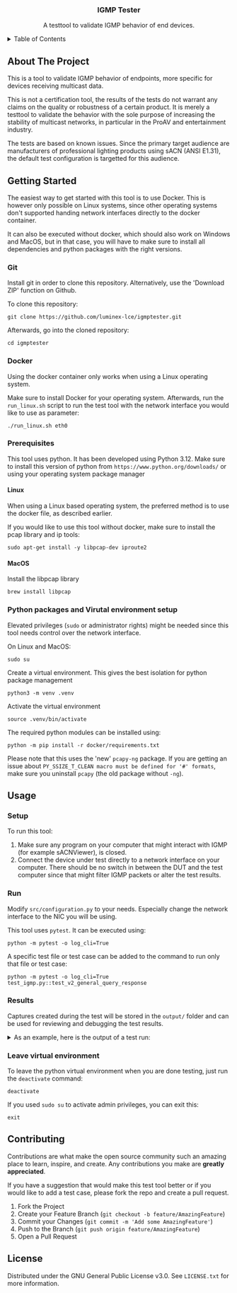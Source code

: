 <!-- PROJECT Header -->
<div align="center">
  <h3 align="center">IGMP Tester</h3>

  <p align="center">
    A testtool to validate IGMP behavior of end devices.
  </p>
</div>

<!-- TABLE OF CONTENTS -->
<details>
  <summary>Table of Contents</summary>
  <ol>
    <li>
      <a href="#about-the-project">About The Project</a>
    </li>
    <li><a href="#getting-started">Getting Started</a></li>
    <li><a href="#usage">Usage</a></li>
    <li><a href="#contributing">Contributing</a></li>
    <li><a href="#license">License</a></li>
  </ol>
</details>

<!-- ABOUT THE PROJECT -->
## About The Project

This is a tool to validate IGMP behavior of endpoints, more specific for devices receiving multicast data.

This is not a certification tool, the results of the tests do not warrant any claims on the quality or
robustness of a certain product. It is merely a testtool to validate the behavior with the sole purpose
of increasing the stability of multicast networks, in particular in the ProAV and entertainment industry.

The tests are based on known issues. Since the primary target audience are manufacturers of professional
lighting products using sACN (ANSI E1.31), the default test configuration is targetted for this audience.

<!-- GETTING STARTED -->
## Getting Started

The easiest way to get started with this tool is to use Docker. This is however only possible on Linux systems,
since other operating systems don't supported handing network interfaces directly to the docker container.

It can also be executed without docker, which should also work on Windows and MacOS, but in that case,
you will have to make sure to install all dependencies and python packages with the right versions.

### Git

Install git in order to clone this repository. Alternatively, use the 'Download ZIP' function on Github.

To clone this repository:

```
git clone https://github.com/luminex-lce/igmptester.git
```

Afterwards, go into the cloned repository:

```
cd igmptester
```

### Docker

Using the docker container only works when using a Linux operating system.

Make sure to install Docker for your operating system. Afterwards, run the `run_linux.sh` script to run the test tool
with the network interface you would like to use as parameter:

```
./run_linux.sh eth0
```

### Prerequisites

This tool uses python. It has been developed using Python 3.12. Make sure to install
this version of python from `https://www.python.org/downloads/` or using your operating
system package manager

#### Linux

When using a Linux based operating system, the preferred method is to use the docker file, as described earlier.

If you would like to use this tool without docker, make sure to install the pcap library and ip tools:

```
sudo apt-get install -y libpcap-dev iproute2
```

#### MacOS

Install the libpcap library

```
brew install libpcap
```

### Python packages and Virutal environment setup

Elevated privileges (`sudo` or administrator rights) might be needed since this tool needs control over the network interface.

On Linux and MacOS:
```
sudo su
```

Create a virtual environment. This gives the best isolation for python package management

```
python3 -m venv .venv
```

Activate the virtual environment

```
source .venv/bin/activate
```

The required python modules can be installed using:

```
python -m pip install -r docker/requirements.txt
```

Please note that this uses the 'new' `pcapy-ng` package. If you are getting an issue
about `PY_SSIZE_T_CLEAN macro must be defined for '#' formats`, make sure you uninstall
`pcapy` (the old package without `-ng`).


<!-- USAGE EXAMPLES -->
## Usage

### Setup

To run this tool:
1. Make sure any program on your computer that might interact with IGMP (for example sACNViewer), is closed.
2. Connect the device under test directly to a network interface on your computer. There should be no switch
   in between the DUT and the test computer since that might filter IGMP packets or alter the test results.

### Run

Modify `src/configuration.py` to your needs. Especially change the network interface to the NIC you will be using.

This tool uses `pytest`. It can be executed using:

```
python -m pytest -o log_cli=True
```

A specific test file or test case can be added to the command to run only that file or test case:

```
python -m pytest -o log_cli=True test_igmp.py::test_v2_general_query_response
```

### Results

Captures created during the test will be stored in the `output/` folder and can be used for reviewing and debugging
the test results.

<details>
  <summary>As an example, here is the output of a test run:</summary>

```
==================================================================================== test session starts ====================================================================================
platform linux -- Python 3.10.12, pytest-7.4.4, pluggy-1.3.0
rootdir: ~/tools/igmptester
plugins: docs-0.1.0
collected 16 items

test_igmp.py::test_v2_general_query_response PASSED                                                                                                                                   [  6%]
test_igmp.py::test_v2_general_query_response_no_router_alert_option PASSED                                                                                                            [ 12%]
test_igmp.py::test_v2_general_query_response_other_querier_ip_same_net PASSED                                                                                                         [ 18%]
test_igmp.py::test_v2_general_query_response_other_querier_ip PASSED                                                                                                                  [ 25%]
test_igmp.py::test_v2_general_query_response_zeroes_querier_ip PASSED                                                                                                                 [ 31%]
test_igmp.py::test_v2_specific_query_response PASSED                                                                                                                                  [ 37%]
test_igmp.py::test_unsolicited_membership_reports PASSED                                                                                                                              [ 43%]
test_igmp.py::test_maximum_response_time PASSED                                                                                                                                       [ 50%]
test_igmp.py::test_report_on_link FAILED                                                                                                                                              [ 56%]
test_igmp_manual.py::test_leave_on_config_change
Change the configuration of the DUT to no longer accept 239.255.0.1, but receive 239.255.0.2 instead. Afterwards press enter
PASSED                                                                                                                                                                                [ 62%]
test_igmp_manual.py::test_report_on_boot
Configure the DUT to receive 239.255.0.1, afterwards power down the DUT. Press enter when this is done.

Startup the DUT. Press enter when the DUT is fully booted up.
PASSED                                                                                                                                                                                [ 68%]
test_igmp_v3.py::test_v3_general_query_response PASSED                                                                                                                                [ 75%]
test_igmp_v3.py::test_v3_general_query_response_no_router_alert_option PASSED                                                                                                         [ 81%]
test_igmp_v3.py::test_v3_general_query_response_other_querier_ip PASSED                                                                                                               [ 87%]
test_igmp_v3.py::test_v3_specific_query_response PASSED                                                                                                                               [ 93%]
test_igmp_v3.py::test_maximum_response_time PASSED                                                                                                                                    [100%]

========================================================================================== FAILURES ========================================================================================
____________________________________________________________________________________ test_report_on_link ___________________________________________________________________________________

    def test_report_on_link():
        """Verify that the device send IGMP membership report on link up
        Although not required by the specification, it can be a good idea to transmit unsolicited
        membership reports on a link up event. This will speed up multicast registrations since now
        the DUT doesn't have to wait on the next query interval.
        """
        pcap_file = "output/report_on_link.pcap"

        print(f"Start capture on interface {IFACE} to file {pcap_file}")
        start_capture(IFACE, pcap_file)

        print(f"Toggle link on interface {IFACE}")
        set_interface_link(up=False)
        sleep(10)
        check_interface_up(expected=False)
        set_interface_link(up=True)
        sleep(10)
        check_interface_up()

        print("Stop capture")
        stop_capture(pcap_file)

        v2_membership_reports = packet.get_v2_membership_reports(pcap_file)
        v3_membership_reports = packet.get_v3_membership_reports(pcap_file)

>       assert len(v2_membership_reports) > 0 or len(v3_membership_reports) > 0, "Received no IGMP membership reports"
E       AssertionError: Received no IGMP membership reports
E       assert (0 > 0 or 0 > 0)
E        +  where 0 = len([])
E        +  and   0 = len([])

test_igmp.py:250: AssertionError
---------------------------------------------------------------------------------- Captured stdout call ------------------------------------------------------------------------------------
Start capture on interface enx00249b2b23c9 to file output/report_on_link.pcap
Starting CapturingProcess on interface enx00249b2b23c9 with 'None' as bpf filter and dumping data to output/report_on_link.pcap
Toggle link on interface enx00249b2b23c9
Stop capture
=============================================================================== short test summary info ====================================================================================
FAILED test_igmp.py::test_report_on_link - AssertionError: Received no IGMP membership reports
===================================================================== 1 failed, 15 passed in 809.32s (0:13:29) =============================================================================
```
</details>

### Leave virtual environment

To leave the python virtual environment when you are done testing, just run the `deactivate` command:
```
deactivate
```

If you used `sudo su` to activate admin privileges, you can exit this:
```
exit
```

<!-- CONTRIBUTING -->
## Contributing

Contributions are what make the open source community such an amazing place to learn, inspire, and create. Any contributions you make are **greatly appreciated**.

If you have a suggestion that would make this test tool better or if you would like to add a test case, please fork the repo and create a pull request.

1. Fork the Project
2. Create your Feature Branch (`git checkout -b feature/AmazingFeature`)
3. Commit your Changes (`git commit -m 'Add some AmazingFeature'`)
4. Push to the Branch (`git push origin feature/AmazingFeature`)
5. Open a Pull Request

<!-- LICENSE -->
## License

Distributed under the GNU General Public License v3.0. See `LICENSE.txt` for more information.

